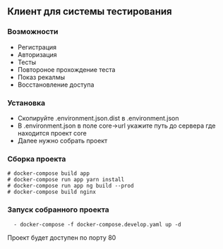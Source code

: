 ## Клиент для системы тестирования

### Возможности
- Регистрация
- Авторизация
- Тесты
- Повтороное прохождение теста
- Показ рекалмы
- Восстановление доступа

### Установка

* Скопируйте .environment.json.dist в  .environment.json
* В .environment.json в поле core->url укажите путь до сервера где находится проект core
* Далее нужно собрать проект

### Сборка проекта
```
# docker-compose build app
# docker-compose run app yarn install
# docker-compose run app ng build --prod
# docker-compose build nginx
```

### Запуск собранного проекта
```
  - docker-compose -f docker-compose.develop.yaml up -d
```
Проект будет доступен по порту 80